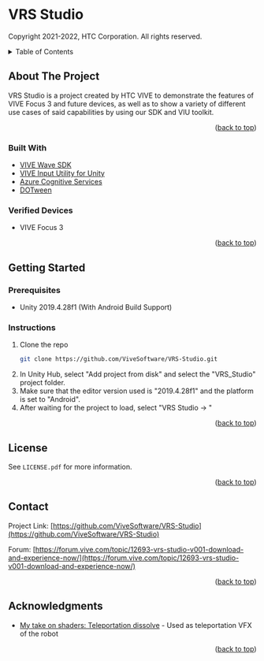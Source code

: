 # VRS Studio
Copyright 2021-2022, HTC Corporation. All rights reserved.

<details>
  <summary>Table of Contents</summary>
  <ol>
    <li>
      <a href="#about-the-project">About The Project</a>
      <ul>
        <li><a href="#built-with">Built With</a></li>
      </ul>
    </li>
    <li>
      <a href="#getting-started">Getting Started</a>
      <ul>
        <li><a href="#prerequisites">Prerequisites</a></li>
        <li><a href="#installation">Installation</a></li>
      </ul>
    </li>
    <li><a href="#license">License</a></li>
    <li><a href="#contact">Contact</a></li>
    <li><a href="#acknowledgments">Acknowledgments</a></li>
  </ol>
</details>



<!-- ABOUT THE PROJECT -->
## About The Project

VRS Studio is a project created by HTC VIVE to demonstrate the features of VIVE Focus 3 and future devices, as well as to show a variety of different use cases of said capabilities by using our SDK and VIU toolkit.


<p align="right">(<a href="#top">back to top</a>)</p>



### Built With

* [VIVE Wave SDK](https://developer.vive.com/resources/vive-wave/)
* [VIVE Input Utility for Unity](https://github.com/ViveSoftware/ViveInputUtility-Unity)
* [Azure Cognitive Services](https://azure.microsoft.com/en-us/services/cognitive-services/)
* [DOTween](http://dotween.demigiant.com/)

### Verified Devices

* VIVE Focus 3

<p align="right">(<a href="#top">back to top</a>)</p>



<!-- GETTING STARTED -->
## Getting Started

### Prerequisites

- Unity 2019.4.28f1 (With Android Build Support)

### Instructions

1. Clone the repo
   ```sh
   git clone https://github.com/ViveSoftware/VRS-Studio.git
   ```
2. In Unity Hub, select "Add project from disk" and select the "VRS_Studio" project folder.
3. Make sure that the editor version used is "2019.4.28f1" and the platform is set to "Android".
4. After waiting for the project to load, select "VRS Studio -> "

<p align="right">(<a href="#top">back to top</a>)</p>


<!-- LICENSE -->
## License

See `LICENSE.pdf` for more information.

<p align="right">(<a href="#top">back to top</a>)</p>



<!-- CONTACT -->
## Contact

Project Link: [https://github.com/ViveSoftware/VRS-Studio](https://github.com/ViveSoftware/VRS-Studio)

Forum: [https://forum.vive.com/topic/12693-vrs-studio-v001-download-and-experience-now/](https://forum.vive.com/topic/12693-vrs-studio-v001-download-and-experience-now/)

<p align="right">(<a href="#top">back to top</a>)</p>



<!-- ACKNOWLEDGMENTS -->
## Acknowledgments

* [My take on shaders: Teleportation dissolve](https://halisavakis.com/my-take-on-shaders-teleportation-dissolve/) - Used as teleportation VFX of the robot

<p align="right">(<a href="#top">back to top</a>)</p>
